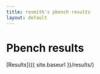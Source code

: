 ```yaml
---
title: rosmith's pbench results
layout: default
---
```


# Pbench results

[Results]({{ site.baseurl }}/results/)


  
